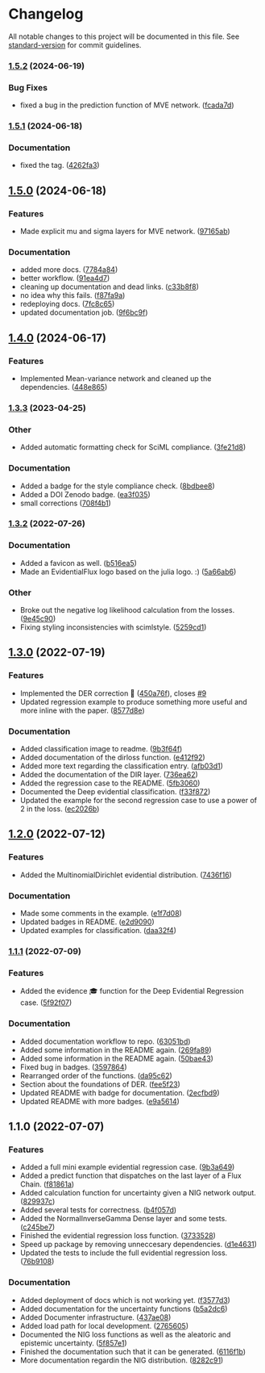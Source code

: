 # Changelog

All notable changes to this project will be documented in this file. See [standard-version](https://github.com/conventional-changelog/standard-version) for commit guidelines.

### [1.5.2](https://github.com/DoktorMike/EvidentialFlux.jl/compare/v1.5.1...v1.5.2) (2024-06-19)


### Bug Fixes

* fixed a bug in the prediction function of MVE network. ([fcada7d](https://github.com/DoktorMike/EvidentialFlux.jl/commit/fcada7d9f77fea2f776f589a9805c4c080eec825))

### [1.5.1](https://github.com/DoktorMike/EvidentialFlux.jl/compare/v1.5.0...v1.5.1) (2024-06-18)


### Documentation

* fixed the tag. ([4262fa3](https://github.com/DoktorMike/EvidentialFlux.jl/commit/4262fa397fcaeb6047e5d9b0e2f199b111c34a0e))

## [1.5.0](https://github.com/DoktorMike/EvidentialFlux.jl/compare/v1.4.0...v1.5.0) (2024-06-18)


### Features

* Made explicit mu and sigma layers for MVE network. ([97165ab](https://github.com/DoktorMike/EvidentialFlux.jl/commit/97165ab9b021eda833404ae2272d48553b545a58))


### Documentation

* added more docs. ([7784a84](https://github.com/DoktorMike/EvidentialFlux.jl/commit/7784a84ebb489cb13f9ce6770de37e4464059310))
* better workflow. ([91ea4d7](https://github.com/DoktorMike/EvidentialFlux.jl/commit/91ea4d71f4f633ac9262e32885f6f73dfa64fdc2))
* cleaning up documentation and dead links. ([c33b8f8](https://github.com/DoktorMike/EvidentialFlux.jl/commit/c33b8f8f2d0b1546ea3b232ad3424835b2a7b582))
* no idea why this fails. ([f87fa9a](https://github.com/DoktorMike/EvidentialFlux.jl/commit/f87fa9a4791c603ab68f5332de20c432def21c0e))
* redeploying docs. ([7fc8c65](https://github.com/DoktorMike/EvidentialFlux.jl/commit/7fc8c653de007fd875e98c0e9e69b58170ce71de))
* updated documentation job. ([9f6bc9f](https://github.com/DoktorMike/EvidentialFlux.jl/commit/9f6bc9fa426f84afab2a34f796502dc6dfabcf8b))

## [1.4.0](https://github.com/DoktorMike/EvidentialFlux.jl/compare/v1.3.3...v1.4.0) (2024-06-17)


### Features

* Implemented Mean-variance network and cleaned up the dependencies. ([448e865](https://github.com/DoktorMike/EvidentialFlux.jl/commit/448e865900420055573e442702135807eaddefdd))

### [1.3.3](https://github.com/DoktorMike/EvidentialFlux.jl/compare/v1.3.2...v1.3.3) (2023-04-25)


### Other

* Added automatic formatting check for SciML compliance. ([3fe21d8](https://github.com/DoktorMike/EvidentialFlux.jl/commit/3fe21d8a33f19ee8ab60c9def3a0893796fd7008))


### Documentation

* Added a badge for the style compliance check. ([8bdbee8](https://github.com/DoktorMike/EvidentialFlux.jl/commit/8bdbee89b947bc18101879c3ea159260fb316b2f))
* Added a DOI Zenodo badge. ([ea3f035](https://github.com/DoktorMike/EvidentialFlux.jl/commit/ea3f0351703bb1977711e9975040142e0001b8a2))
* small corrections ([708f4b1](https://github.com/DoktorMike/EvidentialFlux.jl/commit/708f4b13c6010db2cc68729781f806b43d926c0c))

### [1.3.2](https://github.com/DoktorMike/EvidentialFlux.jl/compare/v1.3.1...v1.3.2) (2022-07-26)


### Documentation

* Added a favicon as well. ([b516ea5](https://github.com/DoktorMike/EvidentialFlux.jl/commit/b516ea5b5a7588a960a241ca5f9043d449441fb3))
* Made an EvidentialFlux logo based on the julia logo. :) ([5a66ab6](https://github.com/DoktorMike/EvidentialFlux.jl/commit/5a66ab672403171a0e71c26c2d7e92a004255a81))


### Other

* Broke out the negative log likelihood calculation from the losses. ([9e45c90](https://github.com/DoktorMike/EvidentialFlux.jl/commit/9e45c902facf2dfb16b6d8c8af11d85f0bdfbc80))
* Fixing styling inconsistencies with scimlstyle. ([5259cd1](https://github.com/DoktorMike/EvidentialFlux.jl/commit/5259cd1ed8f8ebafdb91ab3a4c3b5ab6fe560d0c))

## [1.3.0](https://github.com/DoktorMike/EvidentialFlux.jl/compare/v1.2.0...v1.3.0) (2022-07-19)


### Features

* Implemented the DER correction 🥶 ([450a76f](https://github.com/DoktorMike/EvidentialFlux.jl/commit/450a76fc6cd8a55e916a5e4dbc4f791ad7e5efd6)), closes [#9](https://github.com/DoktorMike/EvidentialFlux.jl/issues/9)
* Updated regression example to produce something more useful and more inline with the paper. ([8577d8e](https://github.com/DoktorMike/EvidentialFlux.jl/commit/8577d8e0a91f733ddda477d5877bb050a839182a))


### Documentation

* Added classification image to readme. ([9b3f64f](https://github.com/DoktorMike/EvidentialFlux.jl/commit/9b3f64fd71f0d49acbd3fdd1ca29271111275b24))
* Added documentation of the dirloss function. ([e412f92](https://github.com/DoktorMike/EvidentialFlux.jl/commit/e412f92295c1f2acee2cae51a0e49ea855d6ab5d))
* Added more text regarding the classification entry. ([afb03d1](https://github.com/DoktorMike/EvidentialFlux.jl/commit/afb03d15430806e86819c15a0e14321d934c58dc))
* Added the documentation of the DIR layer. ([736ea62](https://github.com/DoktorMike/EvidentialFlux.jl/commit/736ea623910f5904b9e5d711df7f8456d54a53de))
* Added the regression case to the README. ([5fb3060](https://github.com/DoktorMike/EvidentialFlux.jl/commit/5fb30608d00fe2155cee4b29853be032e61ca2f7))
* Documented the Deep evidential classification. ([f33f872](https://github.com/DoktorMike/EvidentialFlux.jl/commit/f33f87215a45c3e6edcd528171f0ccda6a738c2d))
* Updated the example for the second regression case to use a power of 2 in the loss. ([ec2026b](https://github.com/DoktorMike/EvidentialFlux.jl/commit/ec2026b8ad87b70a5d035e416285ec6fb73771f3))

## [1.2.0](https://github.com/DoktorMike/EvidentialFlux.jl/compare/v1.1.1...v1.2.0) (2022-07-12)


### Features

* Added the MultinomialDirichlet evidential distribution. ([7436f16](https://github.com/DoktorMike/EvidentialFlux.jl/commit/7436f16413d1a0806049b93cad9a0a4586c542ed))


### Documentation

* Made some comments in the example. ([e1f7d08](https://github.com/DoktorMike/EvidentialFlux.jl/commit/e1f7d083bed8ecdc82930737e75479f1e00512ea))
* Updated badges in README. ([e2d9090](https://github.com/DoktorMike/EvidentialFlux.jl/commit/e2d9090c8ca5f27124b97e0238e8e5e6242cf4ea))
* Updated examples for classification. ([daa32f4](https://github.com/DoktorMike/EvidentialFlux.jl/commit/daa32f4a2cfa6bb23e2bad55d9c23ea79c6f0006))

### [1.1.1](https://github.com/DoktorMike/EvidentialFlux/compare/v1.1.0...v1.1.1) (2022-07-09)


### Features

* Added the evidence 🎓 function for the Deep Evidential Regression case. ([5f92f07](https://github.com/DoktorMike/EvidentialFlux/commit/5f92f07ea70d5f62efb5abb2b07b4ff5f88751fa))


### Documentation

* Added documentation workflow to repo. ([63051bd](https://github.com/DoktorMike/EvidentialFlux/commit/63051bd6117a6d26973439141b7330989df4890b))
* Added some information in the README again. ([269fa89](https://github.com/DoktorMike/EvidentialFlux/commit/269fa89edf08e6f660c4d4c41e5d2c8f3cd63be8))
* Added some information in the README again. ([50bae43](https://github.com/DoktorMike/EvidentialFlux/commit/50bae4399d921f76151323071f223dc3401115ff))
* Fixed bug in badges. ([3597864](https://github.com/DoktorMike/EvidentialFlux/commit/35978640936bf00bcc669e5a7b70840756a8e713))
* Rearranged order of the functions. ([da95c62](https://github.com/DoktorMike/EvidentialFlux/commit/da95c62381b64fe8b53223c4f0d15daee54cbc90))
* Section about the foundations of DER. ([fee5f23](https://github.com/DoktorMike/EvidentialFlux/commit/fee5f23d5a898222c4376afe74bcadafb5f46a74))
* Updated README with badge for documentation. ([2ecfbd9](https://github.com/DoktorMike/EvidentialFlux/commit/2ecfbd9b107c67bb38354ee51794f003ea4d9c8a))
* Updated README with more badges. ([e9a5614](https://github.com/DoktorMike/EvidentialFlux/commit/e9a5614de5eae2850e77c0684938fcac11f00b4b))

## 1.1.0 (2022-07-07)


### Features

* Added a full mini example evidential regression case. ([9b3a649](https://github.com/DoktorMike/EvidentialFlux/commit/9b3a649a00e70347cdc5695a849a77ea38d5a1e4))
* Added a predict function that dispatches on the last layer of a Flux Chain. ([f81861a](https://github.com/DoktorMike/EvidentialFlux/commit/f81861a15ad8ef5621f9c15a7fa452f58bf1587a))
* Added calculation function for uncertainty given a NIG network output. ([829937c](https://github.com/DoktorMike/EvidentialFlux/commit/829937c0fb9048650133de40e3e2a5267c9dba5e))
* Added several tests for correctness. ([b4f057d](https://github.com/DoktorMike/EvidentialFlux/commit/b4f057dfba2415884cc95e0336c94dcea3c743a2))
* Added the NormalInverseGamma Dense layer and some tests. ([c245be7](https://github.com/DoktorMike/EvidentialFlux/commit/c245be74f97baa3eb1b1bd99d97945ad47328103))
* Finished the evidential regression loss function. ([3733528](https://github.com/DoktorMike/EvidentialFlux/commit/3733528a615c45669b4b41c9e6f45fd629e1c107))
* Speed up package by removing unneccesary dependencies. ([d1e4631](https://github.com/DoktorMike/EvidentialFlux/commit/d1e4631542385604a2fc6f172962905098768472))
* Updated the tests to include the full evidential regression loss. ([76b9108](https://github.com/DoktorMike/EvidentialFlux/commit/76b91088e315855ed34fe64348ad72266786e9cb))


### Documentation

* Added deployment of docs which is not working yet. ([f3577d3](https://github.com/DoktorMike/EvidentialFlux/commit/f3577d34872a111f22b881a28b6daac2a0260d0b))
* Added documentation for the uncertainty functions ([b5a2dc6](https://github.com/DoktorMike/EvidentialFlux/commit/b5a2dc67a09032cd7e4342c0292e3894c7772681))
* Added Documenter infrastructure. ([437ae08](https://github.com/DoktorMike/EvidentialFlux/commit/437ae085662741d3f572ac922ae8ebd0ee95f473))
* Added load path for local development. ([2765605](https://github.com/DoktorMike/EvidentialFlux/commit/2765605931803b1a20da5007ccc42baa223c39cd))
* Documented the NIG loss functions as well as the aleatoric and epistemic uncertainty. ([5f857e1](https://github.com/DoktorMike/EvidentialFlux/commit/5f857e17ae5f1195ec6ed65494b1cd430e9a8129))
* Finished the documentation such that it can be generated. ([6116f1b](https://github.com/DoktorMike/EvidentialFlux/commit/6116f1ba5b2d15a9ffcf708caff225345be9e35e))
* More documentation regardin the NIG distribution. ([8282c91](https://github.com/DoktorMike/EvidentialFlux/commit/8282c918f780af8623a3f414eb80da7a75aad4cc))
